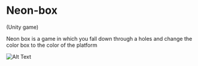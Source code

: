 # Neon-box
(Unity game)

Neon box is a game in which you fall down through a holes and change the color box to the color of the platform

![Alt Text](https://media.giphy.com/media/8UHguCoNQhhBLz89gk/giphy.gif)
